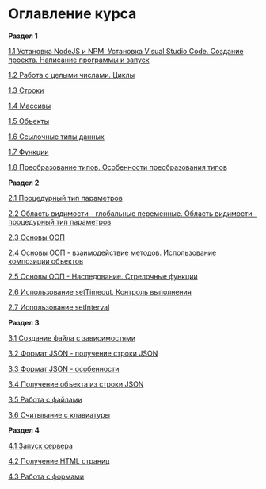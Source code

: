 # Оглавление курса

**Раздел 1** 
[1.1 Установка NodeJS и NPM. Установка Visual Studio Code. Создание проекта. Написание программы и запуск](https://github.com/maxim218/JavaScript-Tasks-IU/blob/master/TASK_1/Lesson_1.markdown "")

[1.2 Работа с целыми числами. Циклы](https://github.com/maxim218/JavaScript-Tasks-IU/blob/master/TASK_1/Lesson_2.markdown "")

[1.3 Строки](https://github.com/maxim218/JavaScript-Tasks-IU/blob/master/TASK_1/Lesson_3.markdown "")

[1.4 Массивы](https://github.com/maxim218/JavaScript-Tasks-IU/blob/master/TASK_1/Lesson_4.markdown "")

[1.5 Объекты](https://github.com/maxim218/JavaScript-Tasks-IU/blob/master/TASK_1/Lesson_5.markdown "")

[1.6 Ссылочные типы данных](https://github.com/maxim218/JavaScript-Tasks-IU/blob/master/TASK_1/Lesson_6.markdown "")

[1.7 Функции](https://github.com/maxim218/JavaScript-Tasks-IU/blob/master/TASK_1/Lesson_7.markdown "")

[1.8 Преобразование типов. Особенности преобразования типов](https://github.com/maxim218/JavaScript-Tasks-IU/blob/master/TASK_1/Lesson_8.markdown "")

**Раздел 2** 
[2.1 Процедурный тип параметров](https://github.com/maxim218/JavaScript-Tasks-IU/blob/master/TASK_2/Lesson_1.markdown "")

[2.2 Область видимости - глобальные переменные. Область видимости - процедурный тип параметров](https://github.com/maxim218/JavaScript-Tasks-IU/blob/master/TASK_2/Lesson_2.markdown "")

[2.3 Основы ООП](https://github.com/maxim218/JavaScript-Tasks-IU/blob/master/TASK_2/Lesson_3.markdown "")

[2.4 Основы ООП - взаимодействие методов. Использование композиции объектов](https://github.com/maxim218/JavaScript-Tasks-IU/blob/master/TASK_2/Lesson_4.markdown "")

[2.5 Основы ООП - Наследование. Стрелочные функции](https://github.com/maxim218/JavaScript-Tasks-IU/blob/master/TASK_2/Lesson_5.markdown "")

[2.6 Использование setTimeout. Контроль выполнения](https://github.com/maxim218/JavaScript-Tasks-IU/blob/master/TASK_2/Lesson_6.markdown "")

[2.7 Использование setInterval](https://github.com/maxim218/JavaScript-Tasks-IU/blob/master/TASK_2/Lesson_7.markdown "")

**Раздел 3** 
[3.1 Создание файла с зависимостями](https://github.com/maxim218/JavaScript-Tasks-IU/blob/master/TASK_3/Lesson_1.markdown "")

[3.2 Формат JSON - получение строки JSON](https://github.com/maxim218/JavaScript-Tasks-IU/blob/master/TASK_3/Lesson_2.markdown "")

[3.3 Формат JSON - особенности](https://github.com/maxim218/JavaScript-Tasks-IU/blob/master/TASK_3/Lesson_3.markdown "")

[3.4 Получение объекта из строки JSON](https://github.com/maxim218/JavaScript-Tasks-IU/blob/master/TASK_3/Lesson_4.markdown "")

[3.5 Работа с файлами](https://github.com/maxim218/JavaScript-Tasks-IU/blob/master/TASK_3/Lesson_5.markdown "")

[3.6 Считывание с клавиатуры](https://github.com/maxim218/JavaScript-Tasks-IU/blob/master/TASK_3/Lesson_6.markdown "")

**Раздел 4** 
[4.1 Запуск сервера](https://github.com/maxim218/JavaScript-Tasks-IU/blob/master/TASK_4/Lesson_1.markdown "")

[4.2 Получение HTML страниц](https://github.com/maxim218/JavaScript-Tasks-IU/blob/master/TASK_4/Lesson_2.markdown "")

[4.3 Работа с формами](https://github.com/maxim218/JavaScript-Tasks-IU/blob/master/TASK_4/Lesson_3.markdown "")

